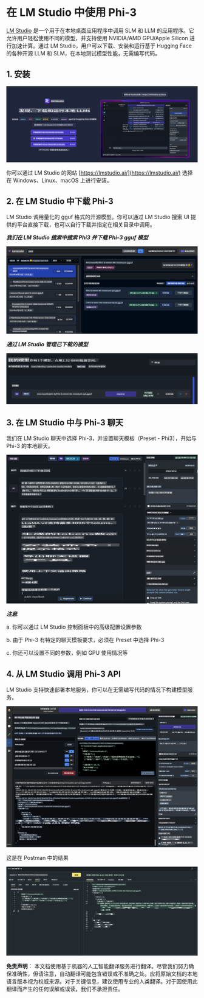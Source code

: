 # **在 LM Studio 中使用 Phi-3**

[LM Studio](https://lmstudio.ai) 是一个用于在本地桌面应用程序中调用 SLM 和 LLM 的应用程序。它允许用户轻松使用不同的模型，并支持使用 NVIDIA/AMD GPU/Apple Silicon 进行加速计算。通过 LM Studio，用户可以下载、安装和运行基于 Hugging Face 的各种开源 LLM 和 SLM，在本地测试模型性能，无需编写代码。

## **1. 安装**

![LMStudio](../../../../translated_images/LMStudio.87422bdb03d330dc05137ba237dd0cb43f7964245b848a466ab1730de93bc4db.zh.png)

你可以通过 LM Studio 的网站 [https://lmstudio.ai/](https://lmstudio.ai/) 选择在 Windows、Linux、macOS 上进行安装。

## **2. 在 LM Studio 中下载 Phi-3**

LM Studio 调用量化的 gguf 格式的开源模型。你可以通过 LM Studio 搜索 UI 提供的平台直接下载，也可以自行下载并指定在相关目录中调用。

***我们在 LM Studio 搜索中搜索 Phi3 并下载 Phi-3 gguf 模型***

![LMStudioSearch](../../../../translated_images/LMStudio_Search.1e577e0f69f336fc26e56653eeec2a20b90c3895cc4aa2ff05b6ec51059f12fd.zh.png)

***通过 LM Studio 管理已下载的模型***

![LMStudioLocal](../../../../translated_images/LMStudio_Local.55f9d6f61eb27f0f37fc4833599aa43fa45a66dfc20444ba1419a922b60b5005.zh.png)

## **3. 在 LM Studio 中与 Phi-3 聊天**

我们在 LM Studio 聊天中选择 Phi-3，并设置聊天模板（Preset - Phi3），开始与 Phi-3 的本地聊天。

![LMStudioChat](../../../../translated_images/LMStudio_Chat.1bdc3a8f804f12d9548b386448c1642b741c10816576973155a90ef55f8a9c8d.zh.png)

***注意***:

a. 你可以通过 LM Studio 控制面板中的高级配置设置参数

b. 由于 Phi-3 有特定的聊天模板要求，必须在 Preset 中选择 Phi-3

c. 你还可以设置不同的参数，例如 GPU 使用情况等

## **4. 从 LM Studio 调用 Phi-3 API**

LM Studio 支持快速部署本地服务，你可以在无需编写代码的情况下构建模型服务。

![LMStudioServer](../../../../translated_images/LMStudio_Server.917c115e12599e7698ce323085ce4f8bdb020665656bbe90edca2d45a7de932d.zh.png)

这是在 Postman 中的结果

![LMStudioPostman](../../../../translated_images/LMStudio_Postman.4481aa4873ecaae0e05032f539090897002fc9aca9da5d1336fb28776f4c45a7.zh.png)

**免责声明**：
本文档使用基于机器的人工智能翻译服务进行翻译。尽管我们努力确保准确性，但请注意，自动翻译可能包含错误或不准确之处。应将原始文档的本地语言版本视为权威来源。对于关键信息，建议使用专业的人类翻译。对于因使用此翻译而产生的任何误解或误读，我们不承担责任。